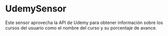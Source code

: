 # UdemySensor
Este sensor aprovecha la API de Udemy para obtener información sobre los cursos del usuario como el nombre del curso y su porcentaje de avance.
